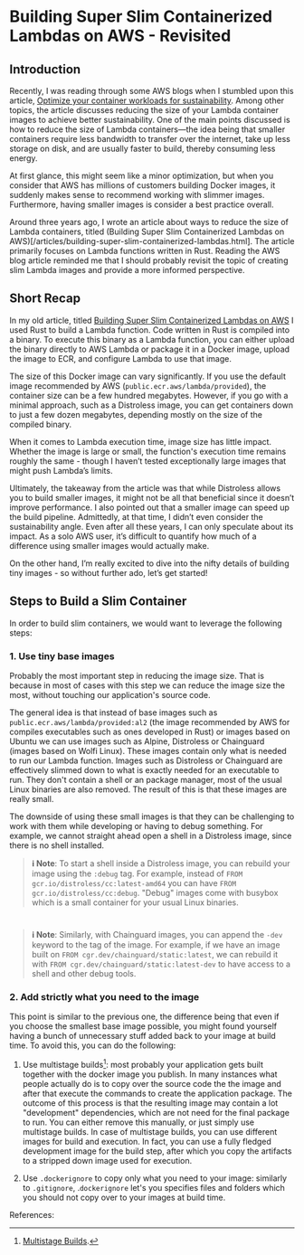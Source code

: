 # Building Super Slim Containerized Lambdas on AWS - Revisited

## Introduction

Recently, I was reading through some AWS blogs when I stumbled upon this article, [Optimize your container workloads for sustainability](https://aws.amazon.com/blogs/containers/optimize-your-container-workloads-for-sustainability/). Among other topics, the article discusses reducing the size of your Lambda container images to achieve better sustainability. One of the main points discussed is how to reduce the size of Lambda containers—the idea being that smaller containers require less bandwidth to transfer over the internet, take up less storage on disk, and are usually faster to build, thereby consuming less energy.

At first glance, this might seem like a minor optimization, but when you consider that AWS has millions of customers building Docker images, it suddenly makes sense to recommend working with slimmer images. Furthermore, having smaller images is consider a best practice overall.

Around three years ago, I wrote an article about ways to reduce the size of Lambda containers, titled (Building Super Slim Containerized Lambdas on AWS)[/articles/building-super-slim-containerized-lambdas.html]. The article primarily focuses on Lambda functions written in Rust. Reading the AWS blog article reminded me that I should probably revisit the topic of creating slim Lambda images and provide a more informed perspective.

## Short Recap

In my old article, titled [Building Super Slim Containerized Lambdas on AWS]('building-super-slim-containerized-lambdas.md') I used Rust to build a Lambda function. Code written in Rust is compiled into a binary. To execute this binary as a Lambda function, you can either upload the binary directly to AWS Lambda or package it in a Docker image, upload the image to ECR, and configure Lambda to use that image.

The size of this Docker image can vary significantly. If you use the default image recommended by AWS (`public.ecr.aws/lambda/provided`), the container size can be a few hundred megabytes. However, if you go with a minimal approach, such as a Distroless image, you can get containers down to just a few dozen megabytes, depending mostly on the size of the compiled binary.

When it comes to Lambda execution time, image size has little impact. Whether the image is large or small, the function's execution time remains roughly the same - though I haven’t tested exceptionally large images that might push Lambda’s limits.

Ultimately, the takeaway from the article was that while Distroless allows you to build smaller images, it might not be all that beneficial since it doesn’t improve performance. I also pointed out that a smaller image can speed up the build pipeline. Admittedly, at that time, I didn’t even consider the sustainability angle. Even after all these years, I can only speculate about its impact. As a solo AWS user, it’s difficult to quantify how much of a difference using smaller images would actually make.

On the other hand, I’m really excited to dive into the nifty details of building tiny images - so without further ado, let’s get started!

## Steps to Build a Slim Container

In order to build slim containers, we would want to leverage the following steps:

### 1. Use tiny base images

Probably the most important step in reducing the image size. That is because in most of cases with this step we can reduce the image size the most, without touching our application's source code.

The general idea is that instead of base images such as `public.ecr.aws/lambda/provided:al2` (the image recommended by AWS for compiles executables such as ones developed in Rust) or images based on Ubuntu we can use images such as Alpine, Distroless or Chainguard (images based on Wolfi Linux). These images contain only what is needed to run our Lambda function. Images such as Distroless or Chainguard are effectively slimmed down to what is exactly needed for an executable to run. They don't contain a shell or an package manager, most of the usual Linux binaries are also removed. The result of this is that these images are really small.

The downside of using these small images is that they can be challenging to work with them while developing or having to debug something. For example, we cannot straight ahead open a shell in a Distroless image, since there is no shell installed.

> **ℹ️ Note**:
> To start a shell inside a Distroless image, you can rebuild your image using the `:debug` tag. For example, instead of `FROM gcr.io/distroless/cc:latest-amd64` you can have `FROM gcr.io/distroless/cc:debug`. "Debug" images come with busybox which is a small container for your usual Linux binaries.
#
> **ℹ️ Note**:
> Similarly, with Chainguard images, you can append the `-dev` keyword to the tag of the image. For example, if we have an image built on `FROM cgr.dev/chainguard/static:latest`, we can rebuild it with `FROM cgr.dev/chainguard/static:latest-dev` to have access to a shell and other debug tools.

### 2. Add strictly what you need to the image

This point is similar to the previous one, the difference being that even if you choose the smallest base image possible, you might found yourself having a bunch of unnecessary stuff added back to your image at build time. To avoid this, you can do the following:

1. Use multistage builds[^1]: most probably your application gets built together with the docker image you publish. In many instances what people actually do is to copy over the source code the the image and after that execute the commands to create the application package. The outcome of this process is that the resulting image may contain a lot "development" dependencies, which are not need for the final package to run. You can either remove this manually, or just simply use multistage builds. In case of multistage builds, you can use different images for build and execution. In fact, you can use a fully fledged development image for the build step, after which you copy the artifacts to a stripped down image used for execution.

1. Use `.dockerignore` to copy only what you need to your image: similarly to `.gitignore`, .`dockerignore` let's you specifies files and folders which you should not copy over to your images at build time.

References:

[^1]: [Multistage Builds](https://docs.docker.com/build/building/multi-stage/).